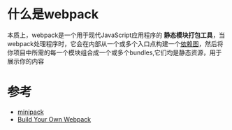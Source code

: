 # 什么是webpack
本质上，webpack是一个用于现代JavaScript应用程序的 **静态模块打包工具**，当webpack处理程序时，它会在内部从一个或多个入口点构建一个[依赖图](https://webpack.docschina.org/concepts/dependency-graph/)，然后将你项目中所需的每一个模块组合成一个或多个bundles,它们均是静态资源，用于展示你的内容



# 参考
+ [minipack](https://github.com/ronami/minipack)
+ [Build Your Own Webpack](https://www.youtube.com/watch?v=Gc9-7PBqOC8)